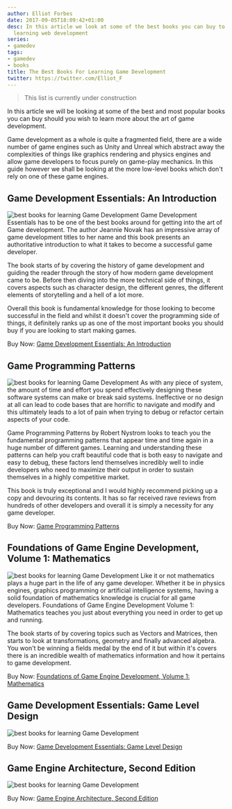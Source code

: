 ```yaml
---
author: Elliot Forbes
date: 2017-09-05T18:09:42+01:00
desc: In this article we look at some of the best books you can buy to aid you in
  learning web development
series:
- gamedev
tags:
- gamedev
- books
title: The Best Books For Learning Game Development
twitter: https://twitter.com/Elliot_F
---
```


> This list is currently under construction

In this article we will be looking at some of the best and most popular books you can buy should you wish to learn more about the art of game development. 

Game development as a whole is quite a fragmented field, there are a wide number of game engines such as Unity and Unreal which abstract away the complexities of things like graphics rendering and physics engines and allow game developers to focus purely on game-play mechanics. In this guide however we shall be looking at the more low-level books which don't rely on one of these game engines.

## Game Development Essentials: An Introduction

<p><img src="https://s3-eu-west-1.amazonaws.com/images.tutorialedge.net/books/game-development-essentials.jpg" alt="best books for learning Game Development" class="book-img"/> Game Development Essentials has to be one of the best books around for getting into the art of Game development. The author Jeannie Novak has an impressive array of game development titles to her name and this book presents an authoritative introduction to what it takes to become a successful game developer. </p>

The book starts of by covering the history of game development and guiding the reader through the story of how modern game development came to be. Before then diving into the more technical side of things, it covers aspects such as character design, the different genres, the different elements of storytelling and a hell of a lot more. 

Overall this book is fundamental knowledge for those looking to become successful in the field and whilst it doesn't cover the programming side of things, it definitely ranks up as one of the most important books you should buy if you are looking to start making games.

<div class="amazon-link">Buy Now: <a href="http://amzn.to/2x8QNyg">Game Development Essentials: An Introduction</a></div>

## Game Programming Patterns 

<p><img src="https://s3-eu-west-1.amazonaws.com/images.tutorialedge.net/books/game-programming-patterns.jpg" alt="best books for learning Game Development" class="book-img"/> As with any piece of system, the amount of time and effort you spend effectively designing these software systems can make or break said systems. Ineffective or no design at all can lead to code bases that are horrific to navigate and modify and this ultimately leads to a lot of pain when trying to debug or refactor certain aspects of your code.  </p>

Game Programming Patterns by Robert Nystrom looks to teach you the fundamental programming patterns that appear time and time again in a huge number of different games. Learning and understanding these patterns can help you craft beautiful code that is both easy to navigate and easy to debug, these factors lend themselves incredibly well to indie developers who need to maximize their output in order to sustain themselves in a highly competitive market. 

This book is truly exceptional and I would highly recommend picking up a copy and devouring its contents. It has so far received rave reviews from hundreds of other developers and overall it is simply a necessity for any game developer.

<div class="amazon-link">Buy Now: <a href="http://amzn.to/2x81tgV">Game Programming Patterns</a></div>

## Foundations of Game Engine Development, Volume 1: Mathematics

<p><img src="https://s3-eu-west-1.amazonaws.com/images.tutorialedge.net/books/foundations-of-game-dev.jpg" alt="best books for learning Game Development" class="book-img"/> Like it or not mathematics plays a huge part in the life of any game developer. Whether it be in physics engines, graphics programming or artificial intelligence systems, having a solid foundation of mathematics knowledge is crucial for all game developers. Foundations of Game Engine Development Volume 1: Mathematics teaches you just about everything you need in order to get up and running. </p>

The book starts of by covering topics such as Vectors and Matrices, then starts to look at transformations, geometry and finally advanced algebra. You won't be winning a fields medal by the end of it but within it's covers there is an incredible wealth of mathematics information and how it pertains to game development. 

<div class="amazon-link">Buy Now: <a href="http://amzn.to/2iY1fSY">Foundations of Game Engine Development, Volume 1: Mathematics</a></div>

## Game Development Essentials: Game Level Design

<p><img src="https://s3-eu-west-1.amazonaws.com/images.tutorialedge.net/books/game-dev-essentials.jpg" alt="best books for learning Game Development" class="book-img"/></p>

<div class="amazon-link">Buy Now: <a href="http://amzn.to/2wCwJTC">Game Development Essentials: Game Level Design</a></div>

## Game Engine Architecture, Second Edition

<p><img src="https://s3-eu-west-1.amazonaws.com/images.tutorialedge.net/books/game-engine-architecture.jpg" alt="best books for learning Game Development" class="book-img"/></p>

<div class="amazon-link">Buy Now: <a href="http://amzn.to/2eCPEE4">Game Engine Architecture, Second Edition</a></div>